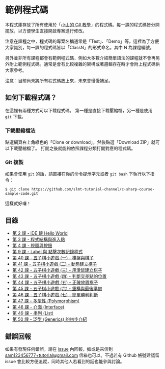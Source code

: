 # 範例程式碼

本程式庫存放了所有使用於「[小山的 C# 教學][1]」的程式碼。每一課的程式碼皆分開擺放，以方便學生直接開啟專案進行修改。

注意在課程之中，程式碼的專案名稱通常是「Test」、「Demo」等。這裡為了方便大家識別，每一課的程式碼皆以「ClassN」的形式命名，其中 N 為課程編號。

另外並非所有課程都會有範例程式碼，例如大多數介紹簡單語法的課程就不會再另外附上範例程式碼。通常是會有比較複雜的架構或著邏輯存在時才會附上程式碼供大家參考。

注意：目前尚未將所有程式碼放上來，未來會慢慢補足。

## 如何下載程式碼？

在這裡有兩種方式可以下載程式碼。 第一種是直接下載壓縮檔，另一種是使用 `git` 下載。

### 下載壓縮檔法

點選網頁右上角綠色的「Clone or download」，然後點選「Download ZIP」就可以下載壓縮檔了。 打開之後就能夠依照課程分類打開對應的程式碼。

### Git 複製

如果會使用 `git` 的話，請直接在你的命令提示字元或者 `git bash` 下執行以下指令：

```
$ git clone https://github.com/slmt-tutorial-channel/c-sharp-course-sample-code.git
```

這樣就好囉！

## 目錄

- [第 2 課 - IDE 跟 Hello World](class-1-10/Class2)
- [第 3 課 - 程式結構與進入點](class-1-10/Class3)
- [第 4 課 - 視窗與按鈕](class-1-10/Class4)
- [第 9 課 - Label 與 點擊次數記錄程式](class-1-10/Class9)
- [第 40 課 - 五子棋小遊戲 (一) - 棋盤與棋子](class-31-40/Class40)
- [第 41 課 - 五子棋小遊戲 (二) - 動態建立棋子](class-41-50/Class41)
- [第 42 課 - 五子棋小遊戲 (三) - 用滑鼠建立棋子](class-41-50/Class42)
- [第 43 課 - 五子棋小遊戲 (四) - 判斷交差點的位置](class-41-50/Class43)
- [第 44 課 - 五子棋小遊戲 (五) - 正確放置棋子](class-41-50/Class44)
- [第 45 課 - 五子棋小遊戲 (六) - 重構與最後準備](class-41-50/Class45)
- [第 46 課 - 五子棋小遊戲 (七) - 簡單勝利判斷](class-41-50/Class46)
- [第 47 課 - 多型性 (Polymorphism)](class-41-50/Class47)
- [第 48 課 - 介面 (Interface)](class-41-50/Class48)
- [第 49 課 - 串列 (List)](class-41-50/Class49)
- [第 50 課 - 泛型 (Generics) 的初步介紹](class-41-50/Class50)

## 錯誤回報

如果有發現任何錯誤，請在 [issue][2] 內回報，抑或是來信到 sam123456777+tutorial@gmail.com 信箱也可以。不過若有 Github 帳號建議留 issue 會比較方便追蹤，同時其他人若看到的話也能參與討論。

[1]: https://www.youtube.com/playlist?list=PLbXghSoQcLZtWqTA8q1NsByVpINoROHHe
[2]: https://github.com/slmt-tutorial-channel/c-sharp-course-sample-code/issues
